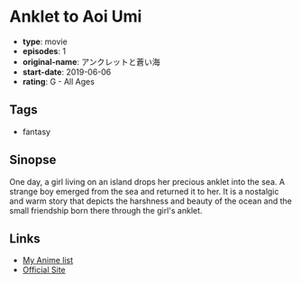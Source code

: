 # Anklet to Aoi Umi

-   **type**: movie
-   **episodes**: 1
-   **original-name**: アンクレットと蒼い海
-   **start-date**: 2019-06-06
-   **rating**: G - All Ages

## Tags

-   fantasy

## Sinopse

One day, a girl living on an island drops her precious anklet into the sea. A strange boy emerged from the sea and returned it to her. It is a nostalgic and warm story that depicts the harshness and beauty of the ocean and the small friendship born there through the girl's anklet.

## Links

-   [My Anime list](https://myanimelist.net/anime/41374/Anklet_to_Aoi_Umi)
-   [Official Site](https://youtu.be/uEAd6yG0SoY)
